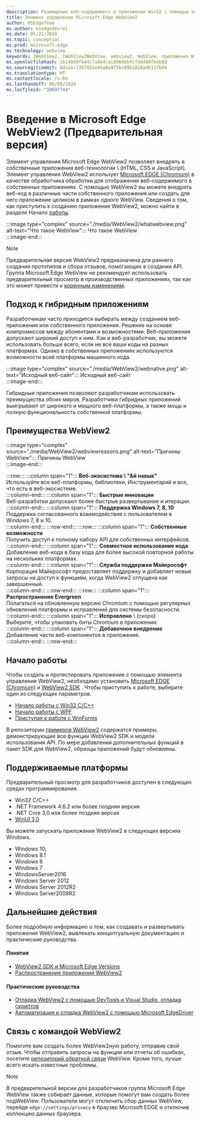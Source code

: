 ```yaml
---
description: Размещение веб-содержимого в приложении Win32 с помощью элемента управления Microsoft Edge WebView 2
title: Элемент управления Microsoft Edge WebView2
author: MSEdgeTeam
ms.author: msedgedevrel
ms.date: 05/21/2020
ms.topic: conceptual
ms.prod: microsoft-edge
ms.technology: webview
keywords: IWebView2, IWebView2WebView, webview2, WebView, приложения Win32, Win32, EDGE, ICoreWebView2, CoreWebView2, ICoreWebView2Host, элементы управления браузером, EDGE HTML, Windows Forms, WinForms, WPF, .NET
ms.openlocfilehash: 1b140d9f644c7a864cac4966bb4cfdd400feeb0d
ms.sourcegitcommit: 8dca1c1367853e45a0a975bc89b1818adb117bd4
ms.translationtype: MT
ms.contentlocale: ru-RU
ms.lasthandoff: 06/08/2020
ms.locfileid: "10697744"
---
```

# Введение в Microsoft Edge WebView2 (Предварительная версия)  

Элемент управления Microsoft Edge WebView2 позволяет внедрять в собственные приложения веб-технологии \ (HTML, CSS и JavaScript).  Элемент управления WebView2 использует [Microsoft EDGE (Chromium)](https://www.microsoftedgeinsider.com) в качестве обработчика обработки для отображения веб-содержимого в собственных приложениях.  С помощью WebView2 вы можете внедрить веб-код в различные части собственного приложения или создать для него приложение целиком в рамках одного WebView.  Сведения о том, как приступить к созданию приложения WebView2, можно найти в разделе Начало [работы](./index.md#getting-started).  

:::image type="complex" source="./media/WebView2/whatwebview.png" alt-text="Что такое WebView":::
   Что такое WebView  
:::image-end:::  

> [!NOTE]
> Предварительная версия WebView2 предназначена для раннего создания прототипов и сбора отзывов, помогающих в создании API.  Группа Microsoft Edge WebView не рекомендует использовать предварительный просмотр в производственных приложениях, так как это может привести к [коренным изменениям](./releasenotes.md).  

## Подход к гибридным приложениям  

Разработчикам часто приходится выбирать между созданием веб-приложения или собственного приложения.  Решение на основе компромиссов между абонентами и возможностями.  Веб-приложения допускают широкий доступ к ним.  Как и веб-разработчик, вы можете использовать больше всего, если не все ваши коды на разных платформах.  Однако в собственных приложениях используются возможности всей платформы машинного кода.  

:::image type="complex" source="./media/WebView2/webnative.png" alt-text="Исходный веб-сайт":::
   Исходный веб-сайт  
:::image-end:::  

Гибридные приложения позволяют разработчикам использовать преимущества обоих миров.  Разработчики гибридных приложений выигрывают от широкого и мощного веб-платформы, а также мощь и полную функциональность собственной платформы.  

## Преимущества WebView2   

:::image type="complex" source="./media/WebView2/webviewreasons.png" alt-text="Причины WebView":::
   Причины WebView  
:::image-end:::  

:::row:::
   :::column span="1":::
      **Веб-экосистема \ "&й навык"**  
      Используйте все веб-платформы, библиотеки, Инструментарий и все, что есть в веб-экосистеме.  
   :::column-end:::
   :::column span="1":::
      **Быстрые инновации**  
      Веб-разработки допускают более быстрые развертывание и итерации.  
   :::column-end:::
   :::column span="1":::
      **Поддержка Windows 7, 8, 10**  
      Поддержка согласованного взаимодействия с пользователем в Windows 7, 8 и 10.  
   :::column-end:::
:::row-end:::
:::row:::
   :::column span="1":::
      **Собственные возможности**  
      Получить доступ к полному набору API для собственных интерфейсов.  
   :::column-end:::
   :::column span="1":::
      **Совместное использование кода**  
      Добавление веб-кода в базу кода для более высокой повторной работы на нескольких платформах.  
   :::column-end:::
   :::column span="1":::
      **Служба поддержки Майкрософт**  
      Корпорация Майкрософт предоставляет поддержку и добавляет новые запросы на доступ к функциям, когда WebView2 отпущена как завершенный.  
   :::column-end:::
:::row-end:::
:::row:::
   :::column span="1":::
      **Распространение Evergreen**  
      Полагаться на обновленную версию Chromium с помощью регулярных обновлений платформы и исправлений для системы безопасности.  
   :::column-end:::
   :::column span="1":::
      **Исправлено** \ (скоро)  
      Выберите, чтобы упаковать биты Chromium в приложении.  
   :::column-end:::
   :::column span="1":::
      **Добавочное внедрение**  
      Добавление части веб-компонентов в приложение.  
   :::column-end:::
:::row-end:::

## Начало работы  

Чтобы создать и протестировать приложение с помощью элемента управления WebView2, необходимо установить [Microsoft EDGE (Chromium)](https://www.microsoftedgeinsider.com/download) и [WebView2 SDK](https://aka.ms/webviewnuget) .  Чтобы приступить к работе, выберите один из следующих параметров.  

*   [Начало работы с Win32 C/C++](./gettingstarted/win32.md)  
*   [Начало работы с WPF](./gettingstarted/wpf.md)  
*   [Приступая к работе с WinForms](./gettingstarted/winforms.md)  

В репозитории [примеров WebView2](https://github.com/MicrosoftEdge/WebView2Samples) содержатся примеры, демонстрирующие все функции WebView2 SDK и модели использования API. По мере добавления дополнительных функций в пакет SDK для WebView2, образцы приложений будут обновлены.   

## Поддерживаемые платформы  

Предварительный просмотр для разработчиков доступен в следующих средах программирования.  

*   Win32 C/C++  
*   .NET Framework 4.6.2 или более поздняя версия  
*   .NET Core 3,0 или более поздняя версия  
*   [WinUI 3,0](/uwp/toolkits/winui3/)  

Вы можете запускать приложения WebView2 в следующих версиях Windows.  

*   Windows 10;  
*   Windows 8.1  
*   Windows 8  
*   Windows 7  
*   WindowsServer2016  
*   Windows Server 2012  
*   Windows Server 2012R2  
*   Windows Server2008R2  

## Дальнейшие действия  

Более подробную информацию о том, как создавать и развертывать приложения WebView2, вывлекать концептуальную документацию и практические руководства.  

#### Понятия  

*   [WebView2 SDK и Microsoft Edge Versions](./concepts/versioning.md)
*   [Распространение приложений WebView2](./concepts/distribution.md)  
 
#### Практические руководства  

*   [Отладка WebView2 с помощью DevTools и Visual Studio, отладка скриптов](./howto/debug.md)  
*   [Автоматизация и отладка WebView2 с помощью Microsoft EdgeDriver](./howto/webdriver.md)  

<!--todo: add how-tos when available  -->  

## Связь с командой WebView2  

Помогите вам создать более WebView2ную работу, отправив свой отзыв.  Чтобы отправить запросы на функции или отчеты об ошибках, посетите [репозиторий обратной связи](https://aka.ms/webviewfeedback) WebView.  Кроме того, лучше всего искать известные проблемы.  

> [!NOTE]
> В предварительной версии для разработчиков группа Microsoft Edge WebView также собирает данные, которые помогут вам создать более подWebView.  Пользователи могут отключить сбор данных WebView, перейдя `edge://settings/privacy` в браузер Microsoft EDGE и отключив коллекцию данных браузера.  
